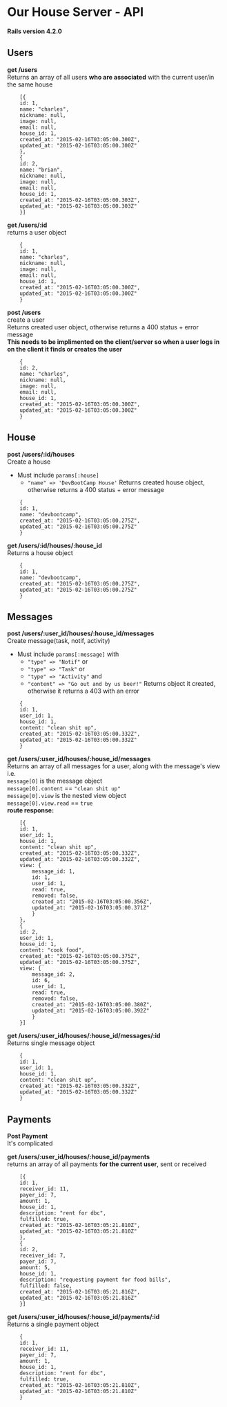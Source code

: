 # Our House Server - API

**Rails version 4.2.0**

## Users

**get /users**<br>
Returns an array of all users **who are associated** with the current user/in the same house

```
    [{
    id: 1,
    name: "charles",
    nickname: null,
    image: null,
    email: null,
    house_id: 1,
    created_at: "2015-02-16T03:05:00.300Z",
    updated_at: "2015-02-16T03:05:00.300Z"
    },
    {
    id: 2,
    name: "brian",
    nickname: null,
    image: null,
    email: null,
    house_id: 1,
    created_at: "2015-02-16T03:05:00.303Z",
    updated_at: "2015-02-16T03:05:00.303Z"
    }]
```

**get /users/:id**<br>
returns a user object

```
    {
    id: 1,
    name: "charles",
    nickname: null,
    image: null,
    email: null,
    house_id: 1,
    created_at: "2015-02-16T03:05:00.300Z",
    updated_at: "2015-02-16T03:05:00.300Z"
    }
```

**post /users** <br>
create a user<br>
Returns created user object, otherwise returns a 400 status + error message <br>
**This needs to be implimented on the client/server so when a user logs in on the client it finds or creates the user**
```
    {
    id: 2,
    name: "charles",
    nickname: null,
    image: null,
    email: null,
    house_id: 1,
    created_at: "2015-02-16T03:05:00.300Z",
    updated_at: "2015-02-16T03:05:00.300Z"
    }
```

## House
**post /users/:id/houses** <br>
Create a house <br>
- Must include ```params[:house]```
  - ```"name" => 'DevBootCamp House'```
Returns created house object, otherwise returns a 400 status + error message
```
    {
    id: 1,
    name: "devbootcamp",
    created_at: "2015-02-16T03:05:00.275Z",
    updated_at: "2015-02-16T03:05:00.275Z"
    }
```

**get /users/:id/houses/:house_id**<br>
Returns a house object
```
    {
    id: 1,
    name: "devbootcamp",
    created_at: "2015-02-16T03:05:00.275Z",
    updated_at: "2015-02-16T03:05:00.275Z"
    }
```
## Messages

**post /users/:user_id/houses/:house_id/messages** <br>
Create message(task, notif, activity)<br>
- Must include ```params[:message]``` with
  - ```"type" => "Notif"``` or
  - ```"type" => "Task"``` or
  - ```"type" => "Activity"``` and
  - ```"content" => "Go out and by us beer!"```
Returns object it created, otherwise it returns a 403 with an error

```
    {
    id: 1,
    user_id: 1,
    house_id: 1,
    content: "clean shit up",
    created_at: "2015-02-16T03:05:00.332Z",
    updated_at: "2015-02-16T03:05:00.332Z"
    }
```

**get /users/:user_id/houses/:house_id/messages**<br>
Returns an array of all messages for a user, along with the message's view<br>
i.e. <br>
```message[0]``` is the message object <br>
```message[0].content``` == ```"clean shit up"```<br>
```message[0].view``` is the nested view object<br>
```message[0].view.read``` == ```true```<br>
**route response:**
```
    [{
    id: 1,
    user_id: 1,
    house_id: 1,
    content: "clean shit up",
    created_at: "2015-02-16T03:05:00.332Z",
    updated_at: "2015-02-16T03:05:00.332Z",
    view: {
        message_id: 1,
        id: 1,
        user_id: 1,
        read: true,
        removed: false,
        created_at: "2015-02-16T03:05:00.356Z",
        updated_at: "2015-02-16T03:05:00.371Z"
        }
    },
    {
    id: 2,
    user_id: 1,
    house_id: 1,
    content: "cook food",
    created_at: "2015-02-16T03:05:00.375Z",
    updated_at: "2015-02-16T03:05:00.375Z",
    view: {
        message_id: 2,
        id: 6,
        user_id: 1,
        read: true,
        removed: false,
        created_at: "2015-02-16T03:05:00.380Z",
        updated_at: "2015-02-16T03:05:00.392Z"
        }
    }]
```

**get /users/:user_id/houses/:house_id/messages/:id**<br>
Returns single message object<br>
```
    {
    id: 1,
    user_id: 1,
    house_id: 1,
    content: "clean shit up",
    created_at: "2015-02-16T03:05:00.332Z",
    updated_at: "2015-02-16T03:05:00.332Z"
    }
```

## Payments
**Post Payment**<br>
It's complicated

**get /users/:user_id/houses/:house_id/payments**<br>
returns an array of all payments **for the current user**, sent or received
```
    [{
    id: 1,
    receiver_id: 11,
    payer_id: 7,
    amount: 1,
    house_id: 1,
    description: "rent for dbc",
    fulfilled: true,
    created_at: "2015-02-16T03:05:21.810Z",
    updated_at: "2015-02-16T03:05:21.810Z"
    },
    {
    id: 2,
    receiver_id: 7,
    payer_id: 7,
    amount: 5,
    house_id: 1,
    description: "requesting payment for food bills",
    fulfilled: false,
    created_at: "2015-02-16T03:05:21.816Z",
    updated_at: "2015-02-16T03:05:21.816Z"
    }]
```

**get /users/:user_id/houses/:house_id/payments/:id** <br>
Returns a single payment object
```
    {
    id: 1,
    receiver_id: 11,
    payer_id: 7,
    amount: 1,
    house_id: 1,
    description: "rent for dbc",
    fulfilled: true,
    created_at: "2015-02-16T03:05:21.810Z",
    updated_at: "2015-02-16T03:05:21.810Z"
    }
```
